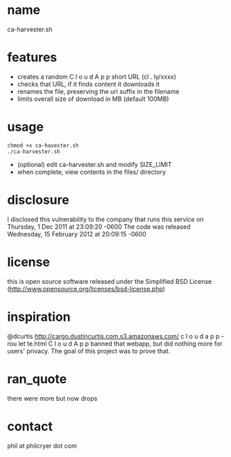 # name		
ca-harvester.sh

# features	
* creates a random  C l o u d A p p  short URL (cl . ly/xxxx) 
* checks that URL, if it finds content it downloads it 
* renames the file, preserving the url suffix in the filename
* limits overall size of download in MB (default 100MB)

# usage	
    chmod +x ca-havester.sh
    ./ca-harvester.sh 

* (optional) edit ca-harvester.sh and modify SIZE_LIMIT 
* when complete, view contents in the files/ directory

# disclosure	
I disclosed this vulnerability to the company that runs this service on 
Thursday, 1 Dec 2011 at 23:09:20 -0600  The code was released Wednesday, 
15 February 2012 at 20:09:15 -0600

# license	
this is open source software released under the Simplified BSD License 
(http://www.opensource.org/licenses/bsd-license.php)

# inspiration
@dcurtis http://cargo.dustincurtis.com.s3.amazonaws.com/ 
c l o u d a p p - rou let te.html 
  C l o u d A p p  banned that webapp, but did nothing more for users' privacy. 
The goal of this project was to prove that. 

# ran_quote
there were more but now drops

# contact
phil at philcryer dot com
